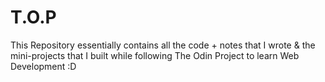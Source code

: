 # T.O.P
 This Repository essentially contains all the code + notes that I wrote &amp; the mini-projects that I built while following The Odin Project to learn Web Development :D
